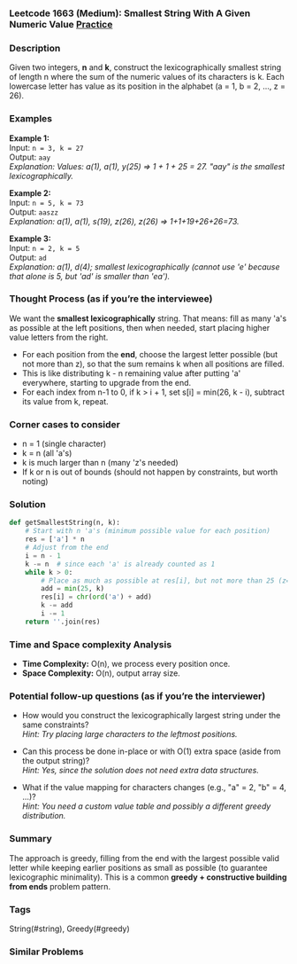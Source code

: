### Leetcode 1663 (Medium): Smallest String With A Given Numeric Value [Practice](https://leetcode.com/problems/smallest-string-with-a-given-numeric-value)

### Description  
Given two integers, **n** and **k**, construct the lexicographically smallest string of length n where the sum of the numeric values of its characters is k. Each lowercase letter has value as its position in the alphabet (a = 1, b = 2, ..., z = 26).

### Examples  

**Example 1:**  
Input: `n = 3, k = 27`  
Output: `aay`  
*Explanation: Values: a(1), a(1), y(25) ⇒ 1 + 1 + 25 = 27. "aay" is the smallest lexicographically.*

**Example 2:**  
Input: `n = 5, k = 73`  
Output: `aaszz`  
*Explanation: a(1), a(1), s(19), z(26), z(26) ⇒ 1+1+19+26+26=73.*

**Example 3:**  
Input: `n = 2, k = 5`  
Output: `ad`  
*Explanation: a(1), d(4); smallest lexicographically (cannot use 'e' because that alone is 5, but 'ad' is smaller than 'ea').*


### Thought Process (as if you’re the interviewee)  
We want the **smallest lexicographically** string. That means: fill as many 'a's as possible at the left positions, then when needed, start placing higher value letters from the right.

- For each position from the **end**, choose the largest letter possible (but not more than z), so that the sum remains k when all positions are filled. 
- This is like distributing k - n remaining value after putting 'a' everywhere, starting to upgrade from the end.
- For each index from n-1 to 0, if k > i + 1, set s[i] = min(26, k - i), subtract its value from k, repeat.

### Corner cases to consider  
- n = 1 (single character)
- k = n (all 'a's)
- k is much larger than n (many 'z's needed)
- If k or n is out of bounds (should not happen by constraints, but worth noting)

### Solution

```python
def getSmallestString(n, k):
    # Start with n 'a's (minimum possible value for each position)
    res = ['a'] * n
    # Adjust from the end
    i = n - 1
    k -= n  # since each 'a' is already counted as 1
    while k > 0:
        # Place as much as possible at res[i], but not more than 25 (z=26)
        add = min(25, k)
        res[i] = chr(ord('a') + add)
        k -= add
        i -= 1
    return ''.join(res)
```

### Time and Space complexity Analysis  
- **Time Complexity:** O(n), we process every position once.
- **Space Complexity:** O(n), output array size.

### Potential follow-up questions (as if you’re the interviewer)  

- How would you construct the lexicographically largest string under the same constraints?  
  *Hint: Try placing large characters to the leftmost positions.*

- Can this process be done in-place or with O(1) extra space (aside from the output string)?  
  *Hint: Yes, since the solution does not need extra data structures.*

- What if the value mapping for characters changes (e.g., "a" = 2, "b" = 4, ...)?  
  *Hint: You need a custom value table and possibly a different greedy distribution.*

### Summary
The approach is greedy, filling from the end with the largest possible valid letter while keeping earlier positions as small as possible (to guarantee lexicographic minimality). This is a common **greedy + constructive building from ends** problem pattern.

### Tags
String(#string), Greedy(#greedy)

### Similar Problems
